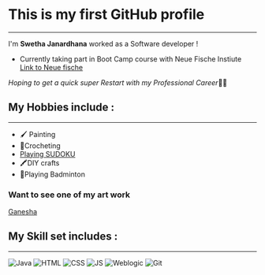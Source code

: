 # This is my first GitHub profile
---
I'm **Swetha Janardhana** worked as a Software developer !
- Currently taking part in Boot Camp course with Neue Fische Instiute
[Link to Neue fische](https://www.google.co.in/search?q=neue+fische&tbm=isch&ved=2ahUKEwi81vOivOaCAxV1mf0HHYf6BEkQ2-cCegQIABAA&oq=neue+fische&gs_lcp=CgNpbWcQARgAMgUIABCABDIECAAQHjIGCAAQCBAeMgYIABAIEB4yBggAEAgQHjIGCAAQCBAeMgcIABCABBAYMgcIABCABBAYMgcIABCABBAYMgcIABCABBAYOgoIABCABBCKBRBDULkGWMIsYJo6aABwAHgBgAFRiAHMCZIBAjIymAEAoAEBqgELZ3dzLXdpei1pbWewAQDAAQE&sclient=img&ei=6b5lZfy9OPWy9u8Ph_WTyAQ&bih=707&biw=1536#imgrc=0Q5ncJWV46TBTM)

*Hoping to get a quick super Restart with my Professional Career*🎉🎉

## My Hobbies include :
---
- 🖌️ Painting
- 🧶Crocheting
- [Playing SUDOKU](https://github.com/SwethaJanardhana/SwethaJanardhana/assets/151828170/036bc6b0-1ce1-46dc-b590-e5a9e8a6e277)
- 🖍️DIY crafts
- 🏸Playing Badminton
  
### Want to see one of my art work
[Ganesha](ganesha.jpg)

## My Skill set includes :
---
 ![Java](https://cdn-icons-png.flaticon.com/128/226/226777.png) 
 ![HTML](https://cdn-icons-png.flaticon.com/128/5968/5968267.png)
 ![CSS](https://cdn-icons-png.flaticon.com/128/5968/5968242.png)
 ![JS](https://cdn-icons-png.flaticon.com/128/1199/1199124.png)
 ![Weblogic](https://cdn-icons-png.flaticon.com/128/23/23330.png)
 ![Git](https://cdn-icons-png.flaticon.com/128/2111/2111432.png)
